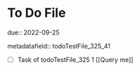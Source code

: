 # To Do File

due:: 2022-09-25

metadatafield:: todoTestFile_325_41

- [ ] Task of todoTestFile_325 1 [[Query me]]
